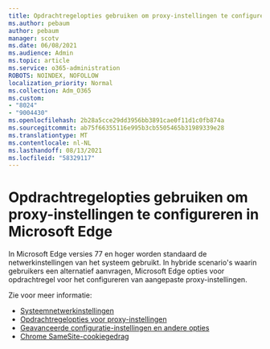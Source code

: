 ```yaml
---
title: Opdrachtregelopties gebruiken om proxy-instellingen te configureren in Microsoft Edge
ms.author: pebaum
author: pebaum
manager: scotv
ms.date: 06/08/2021
ms.audience: Admin
ms.topic: article
ms.service: o365-administration
ROBOTS: NOINDEX, NOFOLLOW
localization_priority: Normal
ms.collection: Adm_O365
ms.custom:
- "8024"
- "9004430"
ms.openlocfilehash: 2b28a5cce29dd3956bb3891cae0f11d1c0fb874a
ms.sourcegitcommit: ab75f66355116e995b3cb5505465b31989339e28
ms.translationtype: MT
ms.contentlocale: nl-NL
ms.lasthandoff: 08/13/2021
ms.locfileid: "58329117"
---
```

# <a name="use-command-line-options-to-configure-proxy-settings-in-microsoft-edge"></a>Opdrachtregelopties gebruiken om proxy-instellingen te configureren in Microsoft Edge

In Microsoft Edge versies 77 en hoger worden standaard de netwerkinstellingen van het systeem gebruikt. In hybride scenario's waarin gebruikers een alternatief aanvragen, Microsoft Edge opties voor opdrachtregel voor het configureren van aangepaste proxy-instellingen. 

Zie voor meer informatie:

- [Systeemnetwerkinstellingen](https://docs.microsoft.com/deployedge/edge-learnmore-cmdline-options-proxy-settings#system-network-settings)
- [Opdrachtregelopties voor proxy-instellingen](https://docs.microsoft.com/deployedge/edge-learnmore-cmdline-options-proxy-settings#system-network-settings)
- [Geavanceerde configuratie-instellingen en andere opties](https://go.microsoft.com/fwlink/?linkid=2134293)
- [Chrome SameSite-cookiegedrag](https://docs.microsoft.com/office365/troubleshoot/miscellaneous/chrome-behavior-affects-applications)